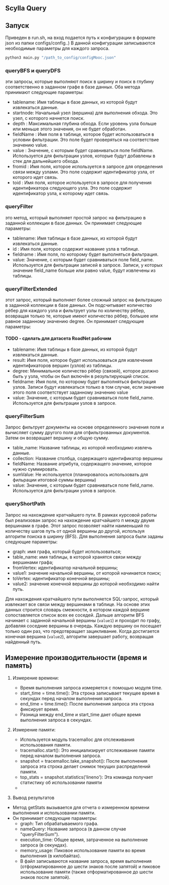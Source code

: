 ## Scylla Query 

## Запуск

Приведен в run.sh, на вход подается путь к конфигурации в формате json из папки configs/config..)
В данной конфигурации записываются необходимые параметры для каждого запроса.

```sh
python3 main.py "/path_to_config/configMooc.json"
```

### queryBFS и queryDFS

эти запросы, которые выполняют поиск в ширину и поиск в глубину соответственно в заданном графе в базе данных. Оба метода принимают следующие параметры:

- tablename: Имя таблицы в базе данных, из которой будут извлекаться данные.
- startnode: Начальный узел (вершина) для выполнения обхода. Это узел, с которого начнется поиск.
- depth : Максимальная глубина обхода. Если уровень узла больше или меньше этого значения, он не будет обработан.
- fieldName : Имя поля в таблице, которое будет использоваться в условии фильтрации. Это поле будет проверяться на соответствие значению value.
- value : Значение, с которым будет сравниваться поле fieldName. Используется для фильтрации узлов, которые будут добавлены в стек для дальнейшего обхода.
- fromid : Имя поля, которое используется в запросе для определения связи между узлами. Это поле содержит идентификатор узла, от которого идет связь.
- toid : Имя поля, которое используется в запросе для получения идентификатора следующего узла. Это поле  содержит идентификатор узла, к которому идет связь.

### queryFilter

это метод, который выполняет простой запрос на фильтрацию в заданной коллекции в базе данных. Он принимает следующие параметры:

- tablename: Имя таблицы в базе данных, из которой будут извлекаться данные.
- id : Имя поля, которое содержит название узла в таблице.
- fieldname : Имя поля, по которому будет выполняться фильтрация.
- value: Значение, с которым будет сравниваться поле field_name. Используется для фильтрации записей в запросе. Записи, у которых значение field_name больше или равно value, будут извлечены из таблицы.

### queryFilterExtended

этот запрос, который выполняет более сложный запрос на фильтрацию в заданной коллекции в базе данных. Он 
подсчитывает количество рёбер для каждого узла и фильтрует узлы по количеству рёбер, возвращая только те, которые имеют количество рёбер, большее или равное заданному значению degree.
Он принимает следующие параметры:
####  TODO  - сделать для датасета RoadNet рабочим
- tablename: Имя таблицы в базе данных, из которой будут извлекаться данные.
- result: Имя поля, которое будет использоваться для извлечения идентификаторов вершин (узлов) из таблицы. 
- degree: Минимальное количество рёбер (связей), которое должно быть у узла, чтобы он был включён в результирующий список.
- fieldname: Имя поля, по которому будет выполняться фильтрация узлов. Записи будут извлекаться только в том случае, если значение этого поля соответствует заданному значению value
- value: Значение, с которым будет сравниваться поле field_name. Используется для фильтрации узлов в запросе. 


### queryFilterSum

Запрос фильтрует документы на основе определенного значения поля и вычисляет сумму другого поля для отфильтрованных документов.
Затем он возвращает вершину и общую сумму.

- table_name: Название таблицы, из которой необходимо извлечь данные.
- collection: Название столбца, содержащего идентификатор вершины
- fieldName: Название атрибута, содержащего значение, которое нужно суммировать.
- sumValue: Не используется (планировалось использовать для фильрации итоговой суммы вершины)
- value: Значение, с которым будет сравниваться поле field_name. Используется для фильтрации узлов в запросе. 

### queryShortPath
Запрос на нахождение кратчайшего пути. 
В рамках курсовой работы был реализован запрос на нахождение кратчайшего п между двумя вершинами в графе. 
Этот запрос позволяет найти наименьший по количеству шагов путь от одной вершины до другой, используя алгоритм 
поиска в ширину (BFS). Для выполнения запроса были заданы следующие параметры: 
-	graph: имя графа, который будет использоваться;
-	table_name: имя таблицы, в которой хранятся связи между вершинами графа;
-	fromVertex: идентификатор начальной вершины;
-	value1: значение начальной вершины, от которой начинается поиск;
-	toVertex: идентификатор конечной вершины;
-	value2: значение конечной вершины до которой необходимо найти путь. 

Для нахождения кратчайшего пути выполняется SQL-запрос, который извлекает все связи между вершинами в таблице. 
На основе этих данных строится словарь смежности, в котором каждой вершине сопоставляется список всех ее соседей.
Дальше алгоритм BFS начинает с заданной начальной вершины (`value1`) и проходит по графу, добавляя соседние вершины в очередь. 
Каждую вершину он посещает только один раз, что предотвращает зацикливание. Когда достигается конечная вершина (`value2`), 
алгоритм завершает работу, возвращая найденный путь. 



## Измерение производительности (время и память)

1. Измерение времени:
    - Время выполнения запроса измеряется с помощью модуля time.
    - start_time = time.time(): Эта строка записывает текущее время в секундах перед началом выполнения запроса.
    - end_time = time.time(): После выполнения запроса эта строка фиксирует время.
    - Разница между end_time и start_time дает общее время выполнения запроса в секундах.

2. Измерение памяти:
    - Используется модуль tracemalloc для отслеживания использования памяти.
    - tracemalloc.start(): Это инициализирует отслеживание памяти перед началом выполнения запроса.
    - snapshot = tracemalloc.take_snapshot(): После выполнения запроса эта строка делает снимок текущих распределений памяти.
    - top_stats = snapshot.statistics('lineno'): Эта команда получает статистику об использовании памяти
    - 
3. Вывод результатов

- Метод getStats вызывается для отчета о измеренном времени выполнения и использовании памяти.
- Он принимает следующие параметры:
    - graph: Тип обрабатываемого графа.
    - nameQuery: Название запроса (в данном случае "queryFilterSum").
    - execution_time: Общее время, затраченное на выполнение запроса (в секундах).
    - memory_usage: Пиковое использование памяти во время выполнения (в килобайтах).
    - В файл записываются название запроса, время выполнения (отформатированное до шести знаков после запятой) и пиковое использование памяти (также отформатированное до шести знаков после запятой).
